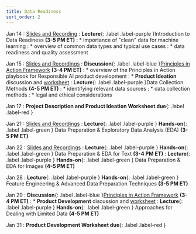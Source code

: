```yaml
---
title: Data Readiness
sort_order: 2
---
```


Jan 14
: [Slides and Recording](https://drive.google.com/drive/folders/1DoHWHcO4db4Z1CR8gKS3lQe6QUGqiDZ2?usp=drive_link)
: **Lecture**{: .label .label-purple }Introduction to Data Readiness **(3-5 PM ET)**
: * importance of "clean" data for machine learning
: * overview of common data types and typical use cases
: * data readiness and quality assessment

Jan 15
: [Slides and Recordings](https://drive.google.com/drive/folders/1DoHWHcO4db4Z1CR8gKS3lQe6QUGqiDZ2?usp=drive_link)
: **Discussion**{: .label .label-blue }[Principles in Action Framework](https://principlesinaction.vectorinstitute.ai/) **(3-4 PM ET)**
: * overview of the Principles in Action playbook for Responsible AI product development
: * **Product Ideation** discussion and [worksheet](https://principlesinaction.vectorinstitute.ai/files/Ideation_Worksheet.pdf)
: **Lecture**{: .label .label-purple }Data Collection Methods **(4-5 PM ET)**
: * identifying relevant data sources
: * data collection methods
: * legal and ethical considerations

Jan 17
: **Project Description and Product Ideation Worksheet due**{: .label .label-red }

Jan 21
: [Slides and Recordings](https://drive.google.com/drive/folders/1awTtPaU3e9O2x3lsqbgRGs6nakWj_3AW?usp=drive_link)
: **Lecture**{: .label .label-purple } **Hands-on**{: .label .label-green } Data Preparation & Exploratory Data Analysis (EDA) **(3-5 PM ET)**

Jan 22
: [Slides and Recordings](https://drive.google.com/drive/folders/1awTtPaU3e9O2x3lsqbgRGs6nakWj_3AW?usp=drive_link)
: **Lecture**{: .label .label-purple } **Hands-on**{: .label .label-green } Data Preparation & EDA for Text **(3-4 PM ET)**
: **Lecture**{: .label .label-purple } **Hands-on**{: .label .label-green } Data Preparation & EDA for Images **(4-5 PM ET)**

Jan 28
: **Lecture**{: .label .label-purple } **Hands-on**{: .label .label-green } Feature Engineering & Advanced Data Preparation Techniques **(3-5 PM ET)**

Jan 29
: **Discussion**{: .label .label-blue }[Principles in Action Framework](https://principlesinaction.vectorinstitute.ai/) **(3-4 PM ET)**
: * **Product Development** discussion and [worksheet](https://principlesinaction.vectorinstitute.ai/files/Development_Worksheet.pdf)
: **Lecture**{: .label .label-purple } **Hands-on**{: .label .label-green } Approaches for Dealing with Limited Data **(4-5 PM ET)**

Jan 31
: **Product Development Worksheet due**{: .label .label-red }
